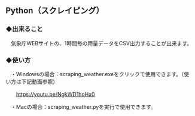 ## Python（スクレイピング）
### ◆出来ること
　気象庁WEBサイトの、1時間毎の雨量データをCSV出力することが出来ます。

### ◆使い方

　・Windowsの場合：scraping_weather.exeをクリックで使用できます。（使い方は下記動画参照）
  
　　https://youtu.be/NgkWD1hoHx0
  
　・Macの場合：scraping_weather.pyを実行で使用できます。
